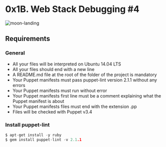 # 0x1B. Web Stack Debugging #4

![moon-landing](https://s3.amazonaws.com/intranet-projects-files/holbertonschool-sysadmin_devops/313/frdkCrb.jpg)

## Requirements

### General
- All your files will be interpreted on Ubuntu 14.04 LTS
- All your files should end with a new line
- A README.md file at the root of the folder of the project is mandatory
- Your Puppet manifests must pass puppet-lint version 2.1.1 without any errors
- Your Puppet manifests must run without error
- Your Puppet manifests first line must be a comment explaining what the Puppet manifest is about
- Your Puppet manifests files must end with the extension .pp
- Files will be checked with Puppet v3.4

### Install puppet-lint
```c
$ apt-get install -y ruby
$ gem install puppet-lint -v 2.1.1
```

